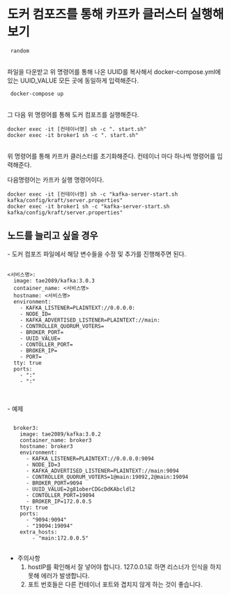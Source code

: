 <h1>도커 컴포즈를 통해 카프카 클러스터 실행해보기</h1>
<pre>
<code> random
</code>
</pre>
파일을 다운받고 위 명령어를 통해 나온 UUID를 복사해서 docker-compose.yml에 있는 UUID_VALUE 모든 곳에 동일하게 입력해준다.

<pre>
<code> docker-compose up
</code>
</pre>

그 다음 위 명령어를 통해 도커 컴포즈를 실행해준다.

<pre>
<code>docker exec -it [컨테이너명] sh -c ". start.sh"
docker exec -it broker1 sh -c ". start.sh" 
</code>
</pre>

위 명령어를 통해 카프카 클러스터를 초기화해준다. 컨테이너 마다 하나씩 명령어를 입력해준다.

다음명령어는 카프카 실행 명령어이다.

<pre><code>docker exec -it [컨테이너명] sh -c "kafka-server-start.sh kafka/config/kraft/server.properties"
docker exec -it broker1 sh -c "kafka-server-start.sh kafka/config/kraft/server.properties" </code></pre>

<h2>노드를 늘리고 싶을 경우</h2>
- 도커 컴포즈 파일에서 해당 변수들을 수정 및 추가를 진행해주면 된다.
<pre><code>
<서비스명>:
  image: tae2089/kafka:3.0.3
  container_name: <서비스명>
  hostname: <서비스명>
  environment:
    - KAFKA_LISTENER=PLAINTEXT://0.0.0.0:<KAFKA_PORT INSERT>
    - NODE_ID=<KAFKA_UNIQUE_ID INSERT >
    - KAFKA_ADVERTISED_LISTENER=PLAINTEXT://main:<KAFKA_PORT INSERT>
    - CONTROLLER_QUORUM_VOTERS=<NODE_ID@main:CONTROLLER_PORT INSERT>
    - BROKER_PORT=<KAFKA_PORT INSERT>
    - UUID_VALUE=<RANDOM_UUID>
    - CONTOLLER_PORT=<CONTROLLER_PORT INSERT>
    - BROKER_IP=<HOST_PRIVATE_IP4 INSERT>
    - PORT=<KAFKA_PORT INSERT>
  tty: true
  ports:
    - "<KAFKA_PORT>:<KAFKA_PORT>"
    - "<CONTROLLER_PORT>:<CONTROLLER_PORT>"
 </code></pre>
<br>
- 예제
<pre><code>
  broker3:
    image: tae2089/kafka:3.0.2
    container_name: broker3
    hostname: broker3
    environment:
      - KAFKA_LISTENER=PLAINTEXT://0.0.0.0:9094
      - NODE_ID=3
      - KAFKA_ADVERTISED_LISTENER=PLAINTEXT://main:9094
      - CONTROLLER_QUORUM_VOTERS=1@main:19092,2@main:19094
      - BROKER_PORT=9094
      - UUID_VALUE=2g81oberCDGcDdKAbcldl2
      - CONTOLLER_PORT=19094
      - BROKER_IP=172.0.0.5
    tty: true
    ports:
      - "9094:9094"
      - "19094:19094"
    extra_hosts:
        - "main:172.0.0.5"
 </code></pre>

- 주의사항
  1.  hostIP를 확인해서 잘 넣어야 합니다. 127.0.0.1로 하면 리스너가 인식을 하지 못해 에러가 발생합니다.
  2.  포트 번호들은 다른 컨테이너 포트와 겹치지 않게 하는 것이 좋습니다.
